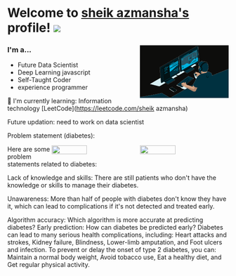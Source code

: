 # Welcome to [sheik azmansha's](https://github.com//) profile! <a href="https://github.com/sheik azmansha/"> <img src="https://media.giphy.com/media/hvRJCLFzcasrR4ia7z/giphy.gif" width="25px"></a>
 ### I'm a...   <img src="https://raw.githubusercontent.com/Potential17/Potential17/master/user%20(2).gif" height=15% width=40% align="right">
* Future Data Scientist 
* Deep Learning javascript
* Self-Taught Coder
* experience programmer


🌱 I'm currently learning: Information technology [LeetCode](https://leetcode.com/sheik azmansha)<br>

Future updation: need to work on data scientist


Problem statement
(diabetes):

  <img src="https://miro.medium.com/v2/resize:fit:1024/1*B8gZWOU9GTpz4ps4I7rZjQ.jpeg" height=15% width=40% align="right">
  
   <img src="https://raw.githubusercontent.com/Faltenreich/Diaguard/develop/resource/image/marketing/showcase.png"  height=20% width=40% align="right">

Here are some problem statements related to diabetes:

Lack of knowledge and skills: There are still patients who don't have the knowledge or skills to manage their diabetes. 

Unawareness: More than half of people with diabetes don't know they have it, which can lead to complications if it's not detected and treated early. 

Algorithm accuracy: Which algorithm is more accurate at predicting diabetes? 
Early prediction: How can diabetes be predicted early? 
Diabetes can lead to many serious health complications, including: Heart attacks and strokes, Kidney failure, Blindness, Lower-limb amputation, and Foot ulcers and infection. 
To prevent or delay the onset of type 2 diabetes, you can: Maintain a normal body weight, Avoid tobacco use, Eat a healthy diet, and Get regular physical activity. 

















